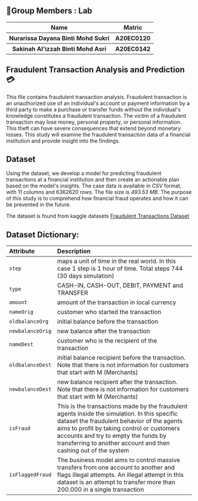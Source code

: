 ## 🥼Group Members : Lab

<table>

<tr>

  <th>Name</th>

  <th>Matric</th>

  

<tr>  

  <th>Nurarissa Dayana Binti Mohd Sukri</th>

  

  <th>A20EC0120</th>

  

 </tr>

 

 <tr>

 

   <th>Sakinah Al'izzah Binti Mohd Asri</th> 

   

   <th>A20EC0142</th>

   

 </tr>

 

 </table>
 
## Fraudulent Transaction Analysis and Prediction 💳

This file contains fraudulent transaction analysis. Fraudulent transaction is an unauthorized use of an individual's account or payment information by a third party to make a purchase or transfer funds without the individual's knowledge constitutes a fraudulent transaction. The victim of a fraudulent transaction may lose money, personal property, or personal information. This theft can have severe consequences that extend beyond monetary losses. This study will examine the fraudulent transaction data of a financial institution and provide insight into the findings.

## Dataset

Using the dataset, we develop a model for predicting fraudulent transactions at a financial institution and then create an actionable plan based on the model's insights. The case data is available in *CSV* format, with 11 columns and 6362620 rows. The file size is *493.53 MB*. The purpose of this study is to comprehend how financial fraud operates and how it can be prevented in the future.

The dataset is found from kaggle datasets [Fraudulent Transactions Dataset](https://www.kaggle.com/datasets/chitwanmanchanda/fraudulent-transactions-data)

## Dataset Dictionary:

|Attribute|Description|
|:--------|:----------|
|`step`|maps a unit of time in the real world. In this case 1 step is 1 hour of time. Total steps 744 (30 days simulation)|
|`type`|CASH-IN, CASH-OUT, DEBIT, PAYMENT and TRANSFER|
|`amount`|amount of the transaction in local currency|
|`nameOrig`|customer who started the transaction|
|`oldbalanceOrg`|initial balance before the transaction|
|`newbalanceOrig`|new balance after the transaction|
|`nameDest`|customer who is the recipient of the transaction|
|`oldbalanceDest`|initial balance recipient before the transaction. Note that there is not information for customers that start with M (Merchants)|
|`newbalanceDest`|new balance recipient after the transaction. Note that there is not information for customers that start with M (Merchants)|
|`isFraud`|This is the transactions made by the fraudulent agents inside the simulation. In this specific dataset the fraudulent behavior of the agents aims to profit by taking control or customers accounts and try to empty the funds by transferring to another account and then cashing out of the system|
|`isFlaggedFraud`|The business model aims to control massive transfers from one account to another and flags illegal attempts. An illegal attempt in this dataset is an attempt to transfer more than 200.000 in a single transaction|
